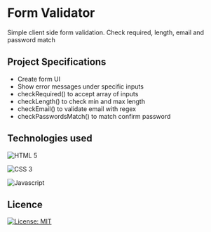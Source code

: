 # Form Validator

Simple client side form validation. Check required, length, email and password match

## Project Specifications

- Create form UI
- Show error messages under specific inputs
- checkRequired() to accept array of inputs
- checkLength() to check min and max length
- checkEmail() to validate email with regex
- checkPasswordsMatch() to match confirm password

## Technologies used

![HTML 5](https://img.shields.io/badge/HTML5-E34F26?style=for-the-badge&logo=html5&logoColor=white)

![CSS 3](https://img.shields.io/badge/CSS3-1572B6?style=for-the-badge&logo=css3&logoColor=white)

![Javascript](https://img.shields.io/badge/JavaScript-F7DF1E?style=for-the-badge&logo=javascript&logoColor=black)

## Licence

[![License: MIT](https://img.shields.io/badge/License-MIT-yellow.svg)](https://opensource.org/licenses/MIT)
